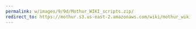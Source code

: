 ```yaml
---
permalink: w/images/9/9d/Mothur_WIKI_scripts.zip/
redirect_to: https://mothur.s3.us-east-2.amazonaws.com/wiki/mothur_wiki_scripts.zip
---
```


